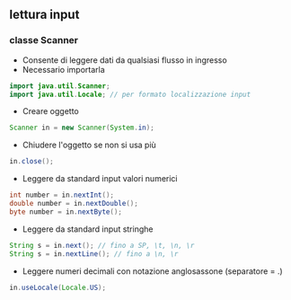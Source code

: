 ## lettura input
### classe Scanner
- Consente di leggere dati da qualsiasi flusso in ingresso
- Necessario importarla
```java
import java.util.Scanner;
import java.util.Locale; // per formato localizzazione input
```
- Creare oggetto
```java
Scanner in = new Scanner(System.in);
```
- Chiudere l'oggetto se non si usa più
```java
in.close();
```
- Leggere da standard input valori numerici
```java
int number = in.nextInt();
double number = in.nextDouble();
byte number = in.nextByte();
```
- Leggere da standard input stringhe
```java
String s = in.next(); // fino a SP, \t, \n, \r
String s = in.nextLine(); // fino a \n, \r
```
- Leggere numeri decimali con notazione anglosassone (separatore = .)
```java
in.useLocale(Locale.US);
```